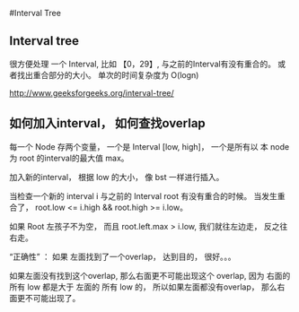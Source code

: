 #Interval Tree

## Interval tree
很方便处理 一个 Interval, 比如 【0，29】, 与之前的Interval有没有重合的。 或者找出重合部分的大小。 单次的时间复杂度为 O(logn)

http://www.geeksforgeeks.org/interval-tree/

## 如何加入interval， 如何查找overlap
每一个 Node 存两个变量， 一个是 Interval [low, high]， 一个是所有以 本 node  为 root 的interval的最大值 max。

加入新的interval， 根据 low 的大小， 像 bst 一样进行插入。

当检查一个新的 interval i 与之前的 Interval root 有没有重合的时候。 当发生重合了， root.low <= i.high && root.high >= i.low。

如果 Root 左孩子不为空， 而且 root.left.max > i.low, 我们就往左边走， 反之往右走。

“正确性” ： 如果 左面找到了一个overlap， 达到目的， 很好。。。

如果左面没有找到这个overlap, 那么右面更不可能出现这个 overlap, 因为 右面的 所有 low 都是大于 左面的 所有 low 的， 所以如果左面都没有overlap， 那么右面更不可能出现了。
